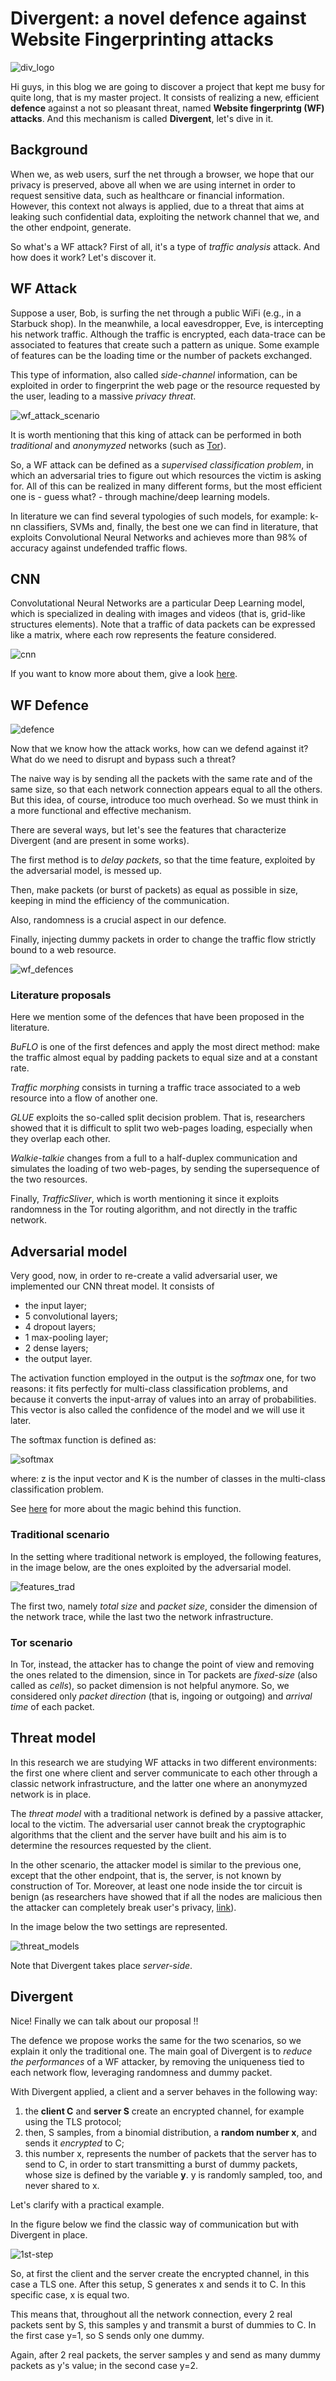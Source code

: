 # Divergent: a novel defence against Website Fingerprinting attacks

![div_logo](/images/divergent/logo_divergent.png)

Hi guys, in this blog we are going to discover a project that kept me busy for quite long, that is my master project.
It consists of realizing a new, efficient **defence** against a not so pleasant threat, named **Website fingerprintg (WF) attacks**.
And this mechanism is called **Divergent**, let's dive in it.

## Background

When we, as web users, surf the net through a browser, we hope that our privacy is preserved, above all when we are using internet in order to request sensitive data, such as healthcare or financial information.
However, this context not always is applied, due to a threat that aims at leaking such confidential data, exploiting the network channel that we, and the other endpoint, generate.

So what's a WF attack? First of all, it's a type of *traffic analysis* attack. And how does it work? Let's discover it.


## WF Attack

Suppose a user, Bob, is surfing the net through a public WiFi (e.g., in a Starbuck shop). In the meanwhile, a local eavesdropper, Eve, is intercepting his network traffic. Although the traffic is encrypted, each data-trace can be associated to features that create such a pattern as unique. Some example of features can be the loading time or the number of packets exchanged.

This type of information, also called *side-channel* information, can be exploited in order to fingerprint the web page or the resource requested by the user, leading to a massive *privacy threat*.

![wf_attack_scenario](/images/divergent/wf_attack_scenario.png)

It is worth mentioning that this king of attack can be performed in both *traditional* and *anonymyzed* networks (such as [Tor](https://www.torproject.org/about/history/)).

So, a WF attack can be defined as a *supervised classification problem*, in which an adversarial tries to figure out which resources the victim is asking for. All of this can be realized in many different forms, but the most efficient one is - guess what? - through machine/deep learning models.

In literature we can find several typologies of such models, for example: k-nn classifiers, SVMs and, finally, the best one we can find in literature, that exploits Convolutional Neural Networks and achieves more
than 98% of accuracy against undefended traffic flows.

## CNN

Convolutational Neural Networks are a particular Deep Learning model, which is specialized in dealing with images and videos (that is, grid-like structures elements). Note that a traffic of data packets can be expressed like a matrix, where each row represents the feature considered.

![cnn](/images/divergent/cnn-model.png)

If you want to know more about them, give a look [here](https://www.simplilearn.com/tutorials/deep-learning-tutorial/convolutional-neural-network).


## WF Defence

![defence](/images/divergent/defence.png)

Now that we know how the attack works, how can we defend against it? What do we need to disrupt and bypass such a threat?

The naive way is by sending all the packets with the same rate and of the same size, so that each network connection appears equal to all the others. But this idea, of course, introduce too much overhead. So we must think in a more functional and effective mechanism. 

There are several ways, but let's see the features that characterize Divergent (and are present in some works).

The first method is to *delay packets*, so that the time feature, exploited by the adversarial model, is messed up.

Then, make packets (or burst of packets) as equal as possible in size, keeping in mind the efficiency of the communication.

Also, randomness is a crucial aspect in our defence.

Finally, injecting dummy packets in order to change the traffic flow strictly bound to a web resource.

![wf_defences](/images/divergent/wf_defences.png)

### Literature proposals

Here we mention some of the defences that have been proposed in the literature.

*BuFLO* is one of the first defences and apply the most direct method: make the traffic almost equal by padding packets to equal size and at a constant rate.

*Traffic morphing* consists in turning a traffic trace associated to a web resource into a flow of another one.

*GLUE* exploits the so-called split decision problem. That is, researchers showed that it is difficult to split two web-pages loading, especially when they overlap each other.

*Walkie-talkie* changes from a full to a half-duplex communication and simulates the loading of two web-pages, by sending the supersequence of the two resources.

Finally, *TrafficSliver*, which is worth mentioning it since it exploits randomness in the Tor routing algorithm, and not directly in the traffic network.


## Adversarial model

Very good, now, in order to re-create a valid adversarial user, we implemented our CNN threat model. It consists of 
* the input layer;
* 5 convolutional layers;
* 4 dropout layers;
* 1 max-pooling layer;
* 2 dense layers;
* the output layer.

The activation function employed in the output is the *softmax* one, for two reasons: it fits perfectly for multi-class classification problems, and because it converts the input-array of values into an array of probabilities. This vector is also called the confidence of the model and we will use it later.

The softmax function is defined as: 

![softmax](/images/divergent/softmax.png)

where: z is the input vector and K is the number of classes in the multi-class classification problem.

See [here](https://medium.com/data-science-bootcamp/understand-the-softmax-function-in-minutes-f3a59641e86d) for more about the magic behind this function.


### Traditional scenario

In the setting where traditional network is employed, the following features, in the image below, are the ones exploited by the adversarial model.

![features_trad](/images/divergent/features_trad.png)

The first two, namely *total size* and *packet size*, consider the dimension of the network trace, while the last two the network infrastructure.

### Tor scenario

In Tor, instead, the attacker has to change the point of view and removing the ones related to the dimension, since in Tor packets are *fixed-size* (also called as *cells*), so packet dimension
is not helpful anymore. So, we considered only *packet direction* (that is, ingoing or outgoing) and *arrival time* of each packet.



## Threat model

In this research we are studying WF attacks in two different environments: the first one where client and server communicate to each other through a classic network infrastructure, and the latter one where an anonymyzed network is in place.

The *threat model* with a traditional network is defined by a passive attacker, local to the victim. The adversarial user cannot break the cryptographic algorithms that the client and the server have built and his aim is to determine the resources requested by the client.

In the other scenario, the attacker model is similar to the previous one, except that the other endpoint, that is, the server, is not known by construction of Tor. Moreover, at least one node inside the tor circuit is benign (as researchers have showed that if all the nodes are malicious then the attacker can completely break user's privacy, [link](https://murdoch.is/papers/oakland05torta.pdf)).

In the image below the two settings are represented.

![threat_models](/images/divergent/threat_models.png)

Note that Divergent takes place *server-side*.


## Divergent

Nice! Finally we can talk about our proposal !!

The defence we propose works the same for the two scenarios, so we explain it only the traditional one. The main goal of Divergent is to *reduce the performances* of a WF attacker, by removing the uniqueness tied to each network flow, leveraging randomness and dummy packet.

With Divergent applied, a client and a server behaves in the following way:
1) the **client C** and **server S** create an encrypted channel, for example using the TLS protocol;  
3) then, S samples, from a binomial distribution, a **random number x**, and sends it
  *encrypted* to C;
4) this number x, represents the number of packets that the server has to send to C, in order to start transmitting a burst of dummy packets, whose size is defined by the variable **y**. y is randomly sampled, too, and never shared to x.

Let's clarify with a practical example.

In the figure below we find the classic way of communication but with Divergent in place.

![1st-step](/images/divergent/first_step.png)

So, at first the client and the server create the encrypted channel, in this
case a TLS one. After this setup, S generates x and sends it to C. In this
specific case, x is equal two.

This means that, throughout all the network connection, every 2 real packets sent by S, this samples y and transmit a burst of dummies to C. In the first case y=1, so S sends only one dummy.

Again, after 2 real packets, the server samples y and send as many dummy packets as y's value; in the second case y=2.



